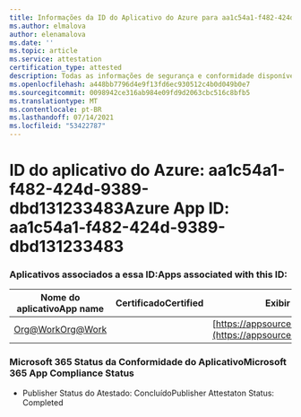 ```yaml
---
title: Informações da ID do Aplicativo do Azure para aa1c54a1-f482-424d-9389-dbd131233483
ms.author: elmalova
author: elenamalova
ms.date: ''
ms.topic: article
ms.service: attestation
certification_type: attested
description: Todas as informações de segurança e conformidade disponíveis para aa1c54a1-f482-424d-9389-dbd131233483.
ms.openlocfilehash: a448bb7796d4e9f13fd6ec930512c4b0d049b0e7
ms.sourcegitcommit: 0098942ce316ab984e09fd9d2063cbc516c8bfb5
ms.translationtype: MT
ms.contentlocale: pt-BR
ms.lasthandoff: 07/14/2021
ms.locfileid: "53422787"
---
```

# <a name="azure-app-id-aa1c54a1-f482-424d-9389-dbd131233483"></a><span data-ttu-id="2c3b4-103">ID do aplicativo do Azure: aa1c54a1-f482-424d-9389-dbd131233483</span><span class="sxs-lookup"><span data-stu-id="2c3b4-103">Azure App ID: aa1c54a1-f482-424d-9389-dbd131233483</span></span>


### <a name="apps-associated-with-this-id"></a><span data-ttu-id="2c3b4-104">Aplicativos associados a essa ID:</span><span class="sxs-lookup"><span data-stu-id="2c3b4-104">Apps associated with this ID:</span></span>
| <span data-ttu-id="2c3b4-105">**Nome do aplicativo**</span><span class="sxs-lookup"><span data-stu-id="2c3b4-105">**App name**</span></span> | <span data-ttu-id="2c3b4-106">**Certificado**</span><span class="sxs-lookup"><span data-stu-id="2c3b4-106">**Certified**</span></span> | <span data-ttu-id="2c3b4-107">**Exibir no AppSource**</span><span class="sxs-lookup"><span data-stu-id="2c3b4-107">**View in AppSource**</span></span> |
|-|-|-|
| [<span data-ttu-id="2c3b4-108">Org@Work</span><span class="sxs-lookup"><span data-stu-id="2c3b4-108">Org@Work</span></span>](https://docs.microsoft.com/en-us/microsoft-365-app-certification/forward/WA200002461) |  | [https://appsource.microsoft.com/product/office/WA200002461](https://appsource.microsoft.com/product/office/WA200002461) |

### <a name="microsoft-365-app-compliance-status"></a><span data-ttu-id="2c3b4-109">Microsoft 365 Status da Conformidade do Aplicativo</span><span class="sxs-lookup"><span data-stu-id="2c3b4-109">Microsoft 365 App Compliance Status</span></span>
- <span data-ttu-id="2c3b4-110">Publisher Status do Atestado: Concluído</span><span class="sxs-lookup"><span data-stu-id="2c3b4-110">Publisher Attestaton Status: Completed</span></span>
